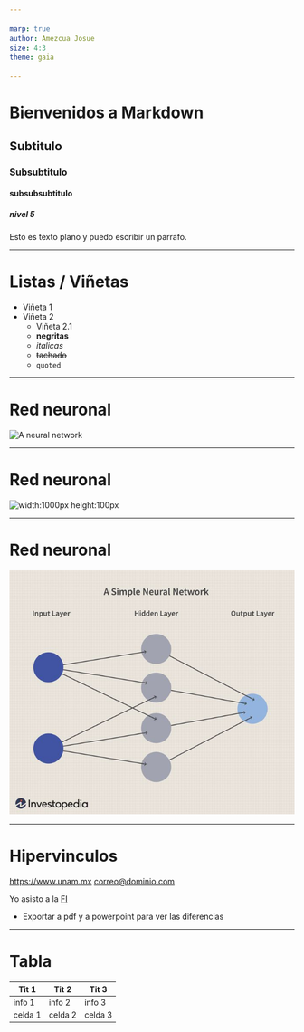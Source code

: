 ```yaml
---

marp: true
author: Amezcua Josue
size: 4:3
theme: gaia

---
```


# Bienvenidos a Markdown
## Subtitulo 
### Subsubtitulo
#### subsubsubtitulo
##### nivel 5

Esto es texto plano y puedo escribir un parrafo.

---

# Listas / Viñetas
- Viñeta 1
- Viñeta 2
    - Viñeta 2.1
    - **negritas**
    - *italicas*
    - ~~tachado~~ 
    - `quoted`
---
# Red neuronal

![A neural network](https://www.investopedia.com/thmb/5MRjyUTzTN0jSjftLssHXpM0ZXo=/660x0/filters:no_upscale():max_bytes(150000):strip_icc()/dotdash_Final_Neural_Network_Apr_2020-01-5f4088dfda4c49d99a4d927c9a3a5ba0.jpg)

---

# Red neuronal
![width:1000px height:100px](https://www.investopedia.com/thmb/5MRjyUTzTN0jSjftLssHXpM0ZXo=/660x0/filters:no_upscale():max_bytes(150000):strip_icc()/dotdash_Final_Neural_Network_Apr_2020-01-5f4088dfda4c49d99a4d927c9a3a5ba0.jpg)

---

# Red neuronal

![width:500](imagen.jpeg)

---

# Hipervinculos

<https://www.unam.mx>
<correo@dominio.com>

Yo asisto a la [FI](http://www.fi-b.unam.mx/)
* Exportar a pdf y a powerpoint para ver las diferencias
---

# Tabla

|Tit 1|Tit 2|Tit 3|
|---|---|---|
|info 1|info 2|info 3|
|celda 1|celda 2|celda 3|